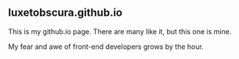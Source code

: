 ## luxetobscura.github.io
This is my github.io page. There are many like it, but this one is mine.

My fear and awe of front-end developers grows by the hour.